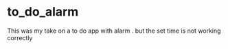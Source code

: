 # to_do_alarm
 This was my take on a to do app with alarm . but the set time is not working correctly
